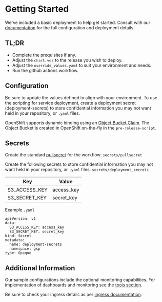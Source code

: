 # Getting Started
We've included a basic deployment to help get started.
Consult with our [documentation](all.docs.genesys.com/PEC-REP/Current/GIMPEGuide/Overview) for the full configuration and deployment details.

## TL;DR
- Complete the prequisites if any.
- Adjust the `chart.ver` to the release you wish to deploy.
- Adjust the `override_values.yaml` to suit your environment and needs.
- Run the github actions workflow.

## Configuration

Be sure to update the values defined to align with your environment.
To use the scripting for service deployment, create a deployment secret (deployment-secrets) to store confidential information you may not want held in your repository, or `.yaml` files. 


OpenShift supports dynamic binding using an [Object Bucket Claim](https://access.redhat.com/documentation/en-us/red_hat_openshift_container_storage/4.6/html/managing_hybrid_and_multicloud_resources/object-bucket-claim). The Object Bucket is created in OpenShift on-the-fly in the `pre-release-script`. 

## Secrets 
Create the standard [pullsecret](../#-considerations) for the workflow: 
`secrets/pullsecret`

Create the following secrets to store confidential information you may not want held in your repository, or `.yaml` files. 
`secrets/deployment_secrets`

|Key|Value|
|-|-|
S3_ACCESS_KEY| access_key
S3_SECRET_KEY| secret_key

Example `.yaml`

```
apiVersion: v1
data:
  S3_ACCESS_KEY: access_key
  S3_SECRET_KEY: secret_key
kind: Secret
metadata:
  name: deployment-secrets
  namespace: gsp
type: Opaque
```



## Additional Information

Our sample configurations include the optional monitoring capabilities. For implementation of dashboards and monitoring see the [tools section](/tools).

Be sure to check your ingress details as per [ingress documentation](/doc/ingress.md).
